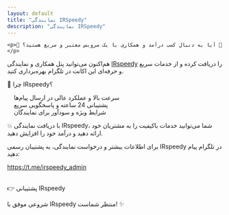 ```yaml
---
layout: default
title: "نمایندگی IRSpeedy"
description: "نمایندگی IRSpeedy"
---
```


    <p>🚀 آیا به دنبال کسب درآمد و همکاری با یک سرویس معتبر و سریع هستید؟ 🚀</p>
<p>هم‌اکنون می‌توانید پنل همکاری و نمایندگی <a href="https://irspeedy.download/">IRspeedy</a> را دریافت کرده و از خدمات سریع و حرفه‌ای این اکانت در تلگرام بهره‌برداری کنید.</p>
<p>🔹 چرا IRspeedy؟</p>
<p>&nbsp; &nbsp; سرعت بالا و عملکرد عالی در ارسال پیام‌ها<br>&nbsp; &nbsp; پشتیبانی 24 ساعته و پاسخگویی سریع<br>&nbsp; &nbsp; شرایط ویژه و سودآور برای نمایندگان</p>
<p>💥 با دریافت نمایندگی IRspeedy، شما می‌توانید خدمات باکیفیت را به مشتریان خود ارائه دهید و درآمد خود را افزایش دهید.</p>
<p>برای اطلاعات بیشتر و درخواست نمایندگی، به پشتیبان رسمی IRspeedy در تلگرام پیام دهید:</p>
<p><a href="https://t.me/irspeedy_admin">https://t.me/irspeedy_admin</a></p>
<p><br>👉 پشتیبانی IRspeedy</p>
<p>شروعی موفق با IRspeedy منتظر شماست! ✨</p>